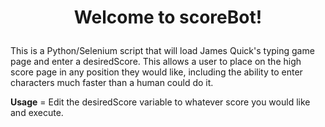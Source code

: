# <p align="center">Welcome to scoreBot!</p>

This is a Python/Selenium script that will load James Quick's typing game page and enter a desiredScore. This allows a user to place on the high score page in any position they would like, including the ability to enter characters much faster than a human could do it. 

**Usage** = Edit the desiredScore variable to whatever score you would like and execute. 



